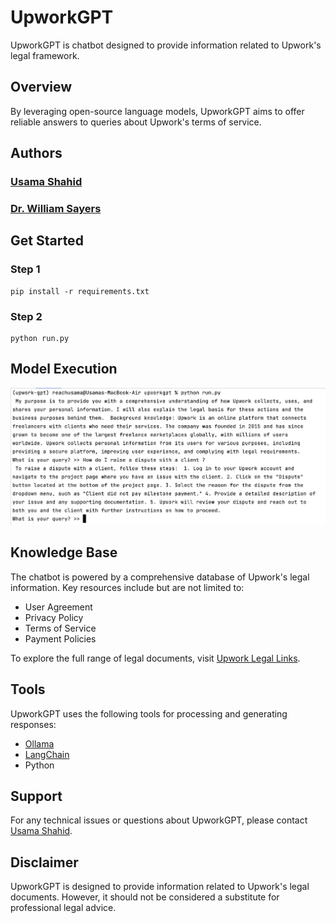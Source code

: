 # UpworkGPT
UpworkGPT is chatbot designed to provide information related to Upwork's legal framework. 

## Overview
By leveraging open-source language models, UpworkGPT aims to offer reliable answers to queries about Upwork's terms of service.


## Authors

### [Usama Shahid](https://www.linkedin.com/in/reach-usama/)

### [Dr. William Sayers](https://www.linkedin.com/in/snikks)

## Get Started
### Step 1
```
pip install -r requirements.txt
```
### Step 2
```
python run.py
```

## Model Execution
![Model Execution](resources/snippets/running_model.png)

## Knowledge Base
The chatbot is powered by a comprehensive database of Upwork's legal information. Key resources include but are not limited to:

- User Agreement
- Privacy Policy
- Terms of Service
- Payment Policies

To explore the full range of legal documents, visit [Upwork Legal Links](https://www.upwork.com/legal).

## Tools 
UpworkGPT uses the following tools for processing and generating responses:
- [Ollama](https://ollama.ai/)
- [LangChain](https://python.langchain.com/docs/get_started/introduction)
- Python

## Support
For any technical issues or questions about UpworkGPT, please contact [Usama Shahid](mailto:usamashahid.us8@gmail.com).

## Disclaimer
UpworkGPT is designed to provide information related to Upwork's legal documents. However, it should not be considered a substitute for professional legal advice.
